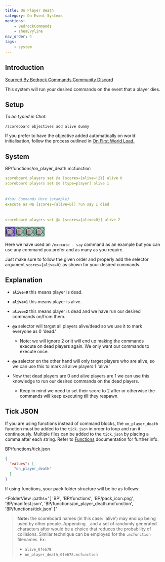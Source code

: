 ```yaml
---
title: On Player Death
category: On Event Systems
mentions:
    - BedrockCommands
    - zheaEvyline
nav_order: 4
tags:
    - system
---
```


## Introduction

[Sourced By Bedrock Commands Community Discord](https://discord.gg/SYstTYx5G5)

This system will run your desired commands on the event that a player dies.

## Setup

*To be typed in Chat:*

`/scoreboard objectives add alive dummy`

If you prefer to have the objective added automatically on world initialisation, follow the process outlined in [On First World Load.](/docs/commands/on-first-world-load)

## System

<CodeHeader>BP/functions/on_player_death.mcfunction</CodeHeader>

```yaml
scoreboard players set @a [scores={alive=!2}] alive 0
scoreboard players set @e [type=player] alive 1


#Your Commands Here (example)
execute as @a [scores={alive=0}] run say I died


scoreboard players set @a [scores={alive=0}] alive 2
```

![commandBlockChain4](/assets/images/commands/commandBlockChain/4.png)


Here we have used an `/execute - say` command as an example but you can use any command you prefer and as many as you require.

Just make sure to follow the given order and properly add the selector argument ` scores={alive=0} ` as shown for your desired commands.

## Explanation

- **` alive=0 `** this means player is dead.
- **` alive=1 `** this means player is alive.
- **` alive=2 `** this means player is dead and we have run our desired commands on/from them.


- **` @a `** selector will target all players alive/dead so we use it to mark everyone as 0 'dead.'
    - Note: we will ignore 2 or it will end up making the commands execute on dead players again. We only want our commands to execute once.


- **` @e `** selector on the other hand will only target players who are alive, so we can use this to mark all alive players 1 'alive.'


- Now that dead players are 0 and alive players are 1 we can use this knowledge to run our desired commands on the dead players.
    - Keep in mind we need to set their score to 2 after or otherwise the commands will keep executing till they respawn.


## Tick JSON

If you are using functions instead of command blocks, the ` on_player_death ` function must be added to the ` tick.json ` in order to loop and run it continuously. Multiple files can be added to the ` tick.json ` by placing a comma after each string. Refer to [Functions](/commands/mcfunctions#tick-json) documentation for further info.

<CodeHeader>BP/functions/tick.json</CodeHeader>
```json
{
  "values": [
    "on_player_death"
  ]
}
```

If using functions, your pack folder structure will be be as follows:

<FolderView
	:paths="[
    'BP',
    'BP/functions',
    'BP/pack_icon.png',
    'BP/manifest.json',
    'BP/functions/on_player_death.mcfunction',
    'BP/functions/tick.json'
]"
></FolderView>

> **Note:** the scoreboard names (in this case: 'alive') may end up being used by other people. Appending ` _ ` and a set of randomly generated characters after would be a choice that reduces the probability of collisions. Similar technique can be employed for the ` .mcfunction ` filenames. Ex:
> - ` alive_0fe678 `
> - ` on_player_death_0fe678.mcfunction `
